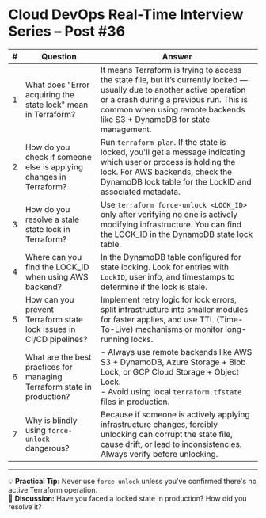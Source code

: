 

# Cloud DevOps Real-Time Interview Series – Post #36

| # | Question | Answer |
|---|----------|--------|
| 1 | What does "Error acquiring the state lock" mean in Terraform? | It means Terraform is trying to access the state file, but it’s currently locked — usually due to another active operation or a crash during a previous run. This is common when using remote backends like S3 + DynamoDB for state management. |
| 2 | How do you check if someone else is applying changes in Terraform? | Run `terraform plan`. If the state is locked, you'll get a message indicating which user or process is holding the lock. For AWS backends, check the DynamoDB lock table for the LockID and associated metadata. |
| 3 | How do you resolve a stale state lock in Terraform? | Use `terraform force-unlock <LOCK_ID>` only after verifying no one is actively modifying infrastructure. You can find the LOCK_ID in the DynamoDB state lock table. |
| 4 | Where can you find the LOCK_ID when using AWS backend? | In the DynamoDB table configured for state locking. Look for entries with `LockID`, user info, and timestamps to determine if the lock is stale. |
| 5 | How can you prevent Terraform state lock issues in CI/CD pipelines? | Implement retry logic for lock errors, split infrastructure into smaller modules for faster applies, and use TTL (Time-To-Live) mechanisms or monitor long-running locks. |
| 6 | What are the best practices for managing Terraform state in production? | - Always use remote backends like AWS S3 + DynamoDB, Azure Storage + Blob Lock, or GCP Cloud Storage + Object Lock. <br> - Avoid using local `terraform.tfstate` files in production. |
| 7 | Why is blindly using `force-unlock` dangerous? | Because if someone is actively applying infrastructure changes, forcibly unlocking can corrupt the state file, cause drift, or lead to inconsistencies. Always verify before unlocking. |

---

💡 **Practical Tip:** Never use `force-unlock` unless you’ve confirmed there's no active Terraform operation.  
💬 **Discussion:** Have you faced a locked state in production? How did you resolve it?



